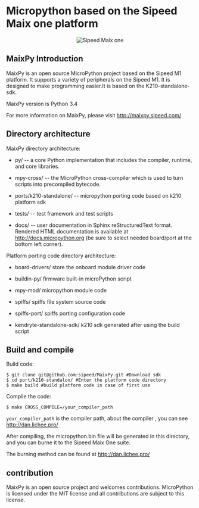 Micropython based on the Sipeed Maix one platform
===============================================

<p align="center">
  <img src="http://pgeza64pd.bkt.clouddn.com/dan-board.jpg" alt="Sipeed Maix one"/>
</p>


MaixPy Introduction
---------------------

MaixPy is an open source MicroPython project based on the Sipeed M1 platform. It supports a variety of peripherals on the Sipeed M1. It is designed to make programming easier.It is  based on the K210-standalone-sdk.

MaixPy version is Python 3.4

For more information on MaixPy, please visit http://maixpy.sipeed.com/


Directory architecture
---------------------------

MaixPy directory architecture:

- py/ -- a core Python implementation that includes the compiler, runtime, and core libraries.

- mpy-cross/ --  the MicroPython cross-compiler which is used to turn scripts into precompiled bytecode.

- ports/k210-standalone/ -- micropython porting code based on k210 platform sdk

- tests/ -- test framework and test scripts

- docs/ -- user documentation in Sphinx reStructuredText format. Rendered HTML documentation is available at http://docs.micropython.org (be sure to select needed board/port at the bottom left corner).

Platform porting code directory architecture:

- board-drivers/ store the onboard module driver code

- buildin-py/ firmware built-in microPython script

- mpy-mod/ micropython module code

- spiffs/ spiffs file system source code

- spiffs-port/ spiffs porting configuration code

- kendryte-standalone-sdk/ k210 sdk generated after using the build script

Build and compile
--------------------------------------------

Build code:

	$ git clone git@github.com:sipeed/MaixPy.git #Download sdk
	$ cd port/k210-standalon/ #Enter the platform code directory
	$ make build #build platform code in case of first use

Compile the code:

	$ make CROSS_COMPILE=/your_compiler_path


`your_compiler_path` is the compiler path, about the compiler , you can see http://dan.lichee.pro/

After compiling, the micropython.bin file will be generated in this directory, and you can burne it to the Sipeed Maix One suite. 

The burning method can be found at http://dan.lichee.pro/

contribution
------------

MaixPy is an open source project and welcomes contributions. MicroPython is licensed under the MIT license and all contributions are subject to this license.


























